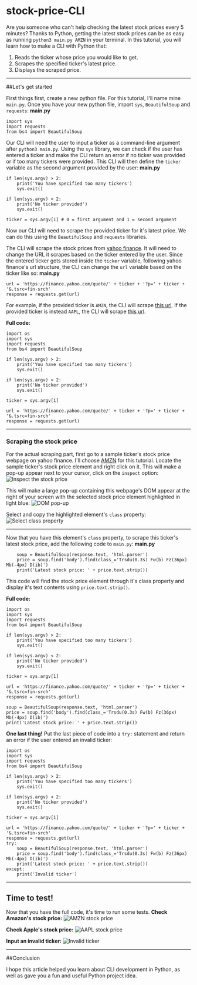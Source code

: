 # stock-price-CLI

Are you someone who can't help checking the latest stock prices every 5 minutes? Thanks to Python, getting the latest stock prices can be as easy as running `python3 main.py AMZN` in your terminal. In this tutorial, you will learn how to make a CLI with Python that:
1. Reads the ticker whose price you would like to get.
2. Scrapes the specified ticker's latest price.
3. Displays the scraped price.

***************
##Let's get started

First things first, create a new python file. For this tutorial, I'll name mine `main.py`. Once you have your new python file, import `sys`, `BeautifulSoup` and `requests`:
**main.py**
```
import sys
import requests
from bs4 import BeautifulSoup
```

Our CLI will need the user to input a ticker as a command-line argument after `python3 main.py`. Using the `sys` library, we can check if the user has entered a ticker and make the CLI return an error if no ticker was provided or if too many tickers were provided. This CLI will then define the `ticker` variable as the second argument provided by the user:
**main.py**
```
if len(sys.argv) > 2:
    print('You have specified too many tickers')
    sys.exit()

if len(sys.argv) < 2:
    print('No ticker provided')
    sys.exit()

ticker = sys.argv[1] # 0 = first argument and 1 = second argument
```

Now our CLI will need to scrape the provided ticker for it's latest price. We can do this using the `BeautifulSoup` and `requests` libraries.

The CLI will scrape the stock prices from [yahoo finance](https://finance.yahoo.com/). It will need to change the URL it scrapes based on the ticker entered by the user. Since the entered ticker gets stored inside the `ticker` variable, following yahoo finance's url structure, the CLI can change the `url` variable based on the ticker like so:
**main.py**
```
url = 'https://finance.yahoo.com/quote/' + ticker + '?p=' + ticker + '&.tsrc=fin-srch'
response = requests.get(url)
```
For example, if the provided ticker is `AMZN`, the CLI will scrape [this url](https://finance.yahoo.com/quote/AMZN?p=AMZN&.tsrc=fin-srch).
If the provided ticker is instead `AAPL`, the CLI will scrape [this url](https://finance.yahoo.com/quote/AAPL?p=AAPL&.tsrc=fin-srch).

**Full code:**
```
import os
import sys
import requests
from bs4 import BeautifulSoup

if len(sys.argv) > 2:
    print('You have specified too many tickers')
    sys.exit()

if len(sys.argv) < 2:
    print('No ticker provided')
    sys.exit()

ticker = sys.argv[1]

url = 'https://finance.yahoo.com/quote/' + ticker + '?p=' + ticker + '&.tsrc=fin-srch'
response = requests.get(url)
```

*************
### Scraping the stock price

For the actual scraping part, first go to a sample ticker's stock price webpage on yahoo finance. I'll choose [AMZN](https://finance.yahoo.com/quote/AMZN?p=AMZN&.tsrc=fin-srch) for this tutorial. Locate the sample ticker's stock price element and right click on it. This will make a pop-up appear next to your cursor, click on the `inspect` option:
![Inspect the stock price](https://dev-to-uploads.s3.amazonaws.com/uploads/articles/no469xj5l0vgnvo0hxcb.png)

This will make a large pop-up containing this webpage's DOM appear at the right of your screen with the selected stock price element highlighted in light blue:
![DOM pop-up](https://dev-to-uploads.s3.amazonaws.com/uploads/articles/c2wp793xfv98bmgikf7m.png)

Select and copy the highlighted element's `class` property:
![Select class property](https://dev-to-uploads.s3.amazonaws.com/uploads/articles/q6061qoxj9azpmw4x97g.png)

****************

Now that you have this element's `class` property, to scrape this ticker's latest stock price, add the following code to `main.py`:
**main.py**
```
    soup = BeautifulSoup(response.text, 'html.parser')
    price = soup.find('body').find(class_='Trsdu(0.3s) Fw(b) Fz(36px) Mb(-4px) D(ib)')
    print('Latest stock price: ' + price.text.strip())
```
This code will find the stock price element through it's class property and display it's text contents using `price.text.strip()`.

**Full code:**
```
import os
import sys
import requests
from bs4 import BeautifulSoup

if len(sys.argv) > 2:
    print('You have specified too many tickers')
    sys.exit()

if len(sys.argv) < 2:
    print('No ticker provided')
    sys.exit()

ticker = sys.argv[1]

url = 'https://finance.yahoo.com/quote/' + ticker + '?p=' + ticker + '&.tsrc=fin-srch'
response = requests.get(url)

soup = BeautifulSoup(response.text, 'html.parser')
price = soup.find('body').find(class_='Trsdu(0.3s) Fw(b) Fz(36px) Mb(-4px) D(ib)')
print('Latest stock price: ' + price.text.strip())
```

**One last thing!**
Put the last piece of code into a `try:` statement and return an error if the user entered an invalid ticker:
```
import os
import sys
import requests
from bs4 import BeautifulSoup

if len(sys.argv) > 2:
    print('You have specified too many tickers')
    sys.exit()

if len(sys.argv) < 2:
    print('No ticker provided')
    sys.exit()

ticker = sys.argv[1]

url = 'https://finance.yahoo.com/quote/' + ticker + '?p=' + ticker + '&.tsrc=fin-srch'
response = requests.get(url)
try:
    soup = BeautifulSoup(response.text, 'html.parser')
    price = soup.find('body').find(class_='Trsdu(0.3s) Fw(b) Fz(36px) Mb(-4px) D(ib)')
    print('Latest stock price: ' + price.text.strip())
except:
    print('Invalid ticker')
```

**********
## Time to test!

Now that you have the full code, it's time to run some tests.
**Check Amazon's stock price:**
![AMZN stock price](https://dev-to-uploads.s3.amazonaws.com/uploads/articles/fn5cecuf6mjakq5yxn79.png)

**Check Apple's stock price:**
![AAPL stock price](https://dev-to-uploads.s3.amazonaws.com/uploads/articles/bzbyyaxpol4unnfrlxxq.png)

**Input an invalid ticker:**
![Invalid ticker](https://dev-to-uploads.s3.amazonaws.com/uploads/articles/d1agpi7n8snzxy8lbwy3.png)

*************

##Conclusion

I hope this article helped you learn about CLI development in Python, as well as gave you a fun and useful Python project idea.

